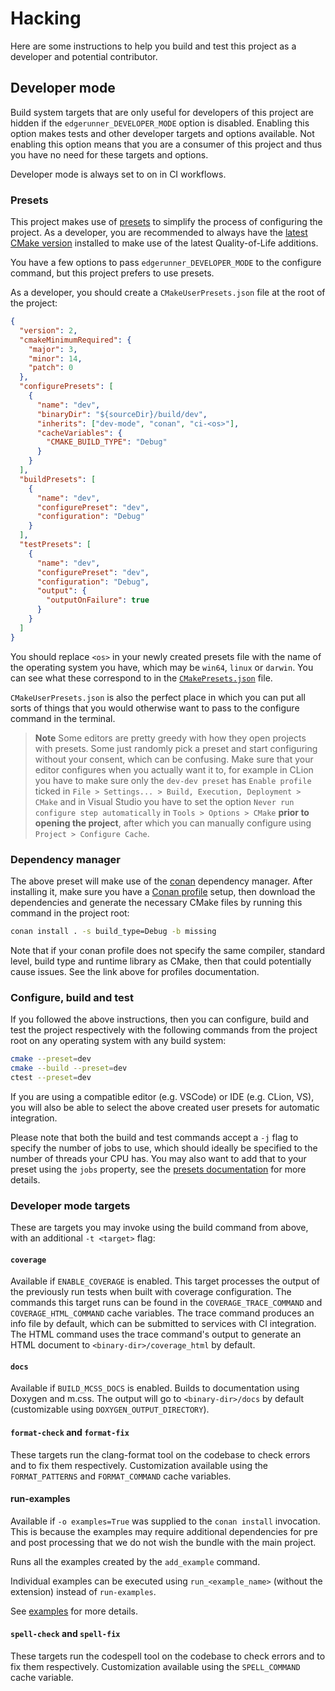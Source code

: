 # Hacking

Here are some instructions to help you build and test this project as a
developer and potential contributor.

## Developer mode

Build system targets that are only useful for developers of this project are
hidden if the `edgerunner_DEVELOPER_MODE` option is disabled. Enabling this
option makes tests and other developer targets and options available. Not
enabling this option means that you are a consumer of this project and thus you
have no need for these targets and options.

Developer mode is always set to on in CI workflows.

### Presets

This project makes use of [presets][1] to simplify the process of configuring
the project. As a developer, you are recommended to always have the [latest
CMake version][2] installed to make use of the latest Quality-of-Life
additions.

You have a few options to pass `edgerunner_DEVELOPER_MODE` to the configure
command, but this project prefers to use presets.

As a developer, you should create a `CMakeUserPresets.json` file at the root of
the project:

```json
{
  "version": 2,
  "cmakeMinimumRequired": {
    "major": 3,
    "minor": 14,
    "patch": 0
  },
  "configurePresets": [
    {
      "name": "dev",
      "binaryDir": "${sourceDir}/build/dev",
      "inherits": ["dev-mode", "conan", "ci-<os>"],
      "cacheVariables": {
        "CMAKE_BUILD_TYPE": "Debug"
      }
    }
  ],
  "buildPresets": [
    {
      "name": "dev",
      "configurePreset": "dev",
      "configuration": "Debug"
    }
  ],
  "testPresets": [
    {
      "name": "dev",
      "configurePreset": "dev",
      "configuration": "Debug",
      "output": {
        "outputOnFailure": true
      }
    }
  ]
}
```

You should replace `<os>` in your newly created presets file with the name of
the operating system you have, which may be `win64`, `linux` or `darwin`. You
can see what these correspond to in the
[`CMakePresets.json`](CMakePresets.json) file.

`CMakeUserPresets.json` is also the perfect place in which you can put all
sorts of things that you would otherwise want to pass to the configure command
in the terminal.

> **Note**
> Some editors are pretty greedy with how they open projects with presets.
> Some just randomly pick a preset and start configuring without your consent,
> which can be confusing. Make sure that your editor configures when you
> actually want it to, for example in CLion you have to make sure only the
> `dev-dev preset` has `Enable profile` ticked in
> `File > Settings... > Build, Execution, Deployment > CMake` and in Visual
> Studio you have to set the option `Never run configure step automatically`
> in `Tools > Options > CMake` **prior to opening the project**, after which
> you can manually configure using `Project > Configure Cache`.

### Dependency manager

The above preset will make use of the [conan][conan] dependency manager. After
installing it, make sure you have a [Conan profile][profile] setup, then
download the dependencies and generate the necessary CMake files by running
this command in the project root:

```sh
conan install . -s build_type=Debug -b missing
```

Note that if your conan profile does not specify the same compiler, standard
level, build type and runtime library as CMake, then that could potentially
cause issues. See the link above for profiles documentation.

[conan]: https://conan.io/
[profile]: https://docs.conan.io/2/reference/config_files/profiles.html

### Configure, build and test

If you followed the above instructions, then you can configure, build and test
the project respectively with the following commands from the project root on
any operating system with any build system:

```sh
cmake --preset=dev
cmake --build --preset=dev
ctest --preset=dev
```

If you are using a compatible editor (e.g. VSCode) or IDE (e.g. CLion, VS), you
will also be able to select the above created user presets for automatic
integration.

Please note that both the build and test commands accept a `-j` flag to specify
the number of jobs to use, which should ideally be specified to the number of
threads your CPU has. You may also want to add that to your preset using the
`jobs` property, see the [presets documentation][1] for more details.

### Developer mode targets

These are targets you may invoke using the build command from above, with an
additional `-t <target>` flag:

#### `coverage`

Available if `ENABLE_COVERAGE` is enabled. This target processes the output of
the previously run tests when built with coverage configuration. The commands
this target runs can be found in the `COVERAGE_TRACE_COMMAND` and
`COVERAGE_HTML_COMMAND` cache variables. The trace command produces an info
file by default, which can be submitted to services with CI integration. The
HTML command uses the trace command's output to generate an HTML document to
`<binary-dir>/coverage_html` by default.

#### `docs`

Available if `BUILD_MCSS_DOCS` is enabled. Builds to documentation using
Doxygen and m.css. The output will go to `<binary-dir>/docs` by default
(customizable using `DOXYGEN_OUTPUT_DIRECTORY`).

#### `format-check` and `format-fix`

These targets run the clang-format tool on the codebase to check errors and to
fix them respectively. Customization available using the `FORMAT_PATTERNS` and
`FORMAT_COMMAND` cache variables.

#### run-examples

Available if `-o examples=True` was supplied to the `conan install` invocation.
This is because the examples may require additional dependencies for pre and post
processing that we do not wish the bundle with the main project.

Runs all the examples created by the `add_example` command.

Individual examples can be executed using `run_<example_name>` (without the
extension) instead of `run-examples`.

See [examples](./example) for more details.

#### `spell-check` and `spell-fix`

These targets run the codespell tool on the codebase to check errors and to fix
them respectively. Customization available using the `SPELL_COMMAND` cache
variable.

[1]: https://cmake.org/cmake/help/latest/manual/cmake-presets.7.html
[2]: https://cmake.org/download/
